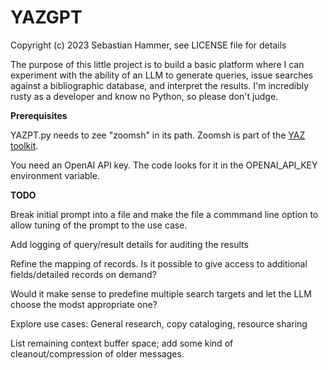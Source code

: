 # YAZGPT
Copyright (c) 2023 Sebastian Hammer, see LICENSE file for details   

The purpose of this little project is to build a basic platform
where I can experiment with the ability of an LLM to generate queries,
issue searches against a bibliographic database, and
interpret the results. I'm incredibly rusty as a developer and know no
Python, so please don't judge.

**Prerequisites**

YAZPT.py needs to zee "zoomsh" in its path.
Zoomsh is part of the
[YAZ toolkit](https://www.indexdata.com/resources/software/yaz).

You need an OpenAI API key. The code looks for it in the
OPENAI_API_KEY environment variable.

**TODO**

Break initial prompt into a file and make the file a commmand line option to allow tuning of the prompt to the
use case.

Add logging of query/result details for auditing the results

Refine the mapping of records. Is it possible to give access to additional fields/detailed records
on demand?

Would it make sense to predefine multiple search targets and let the LLM choose the modst appropriate one?

Explore use cases: General research, copy cataloging, resource sharing

List remaining context buffer space; add some kind of cleanout/compression of older messages.
